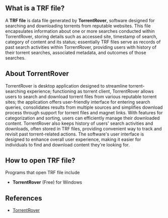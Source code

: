 ## What is a TRF file?

A **TRF file** is data file generated by **TorrentRover**, software designed for searching and downloading torrents from reputable websites. This file encapsulates information about one or more searches conducted within TorrentRover, storing details such as accessed site, timestamp of search, category of content and its status; essentially TRF files serve as records of past search activities within TorrentRover, providing users with history of their torrent searches, associated metadata, and outcomes of those searches.

## About TorrentRover

TorrentRover is desktop application designed to streamline torrent-searching experience; functioning as torrent client, TorrentRover allows users to search and download torrent files from various reputable torrent sites; the application offers user-friendly interface for entering search queries, consolidates results from multiple sources and simplifies download process through support for torrent files and magnet links. With features for categorization and sorting, users can efficiently manage their downloaded content. TorrentRover also keeps history of users' search activities and downloads, often stored in TRF files, providing convenient way to track and revisit past torrent-related actions. The software's user interface is designed to enhance overall user experience, making it easier for individuals to find and download content they're looking for. 

## How to open TRF file?

Programs that open TRF file include

- **TorrentRover** (Free) for Windows

## References
- [TorrentRover](https://www.torrentrover.com/)
